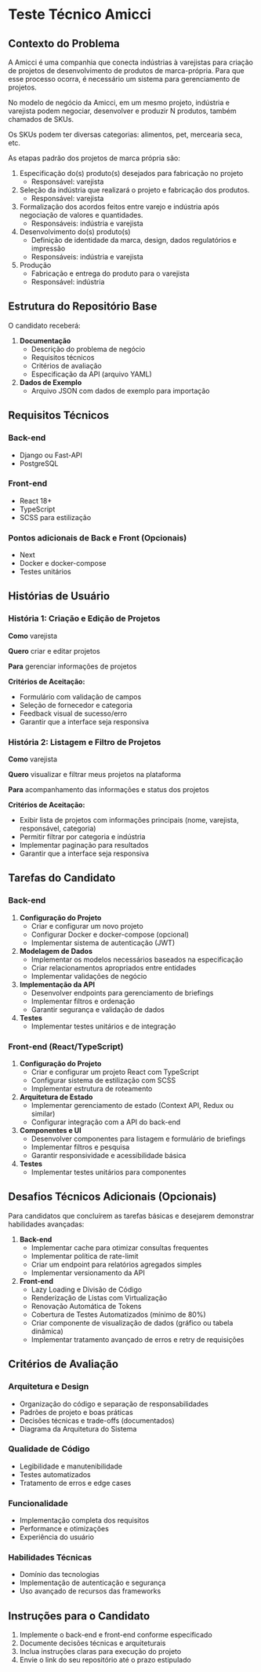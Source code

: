 # Teste Técnico Amicci

## Contexto do Problema

A Amicci é uma companhia que conecta indústrias à varejistas para criação de projetos de desenvolvimento de produtos de marca-própria. Para que esse processo ocorra, é necessário um sistema para gerenciamento de projetos. 

No modelo de negócio da Amicci, em um mesmo projeto, indústria e varejista podem negociar, desenvolver e produzir N produtos, também chamados de SKUs.

Os SKUs podem ter diversas categorias: alimentos, pet, mercearia seca, etc.

As etapas padrão dos projetos de marca própria são:
1. Especificação do(s) produto(s) desejados para fabricação no projeto
   - Responsável: varejista
2. Seleção da indústria que realizará o projeto e fabricação dos produtos.
   - Responsável: varejista
3. Formalização dos acordos feitos entre varejo e indústria após negociação de valores e quantidades.
   - Responsáveis: indústria e varejista
4. Desenvolvimento do(s) produto(s)
   - Definição de identidade da marca, design, dados regulatórios e impressão
   - Responsáveis: indústria e varejista
5. Produção
   - Fabricação e entrega do produto para o varejista
   - Responsável: indústria

## Estrutura do Repositório Base

O candidato receberá:

1. **Documentação**
    - Descrição do problema de negócio
    - Requisitos técnicos
    - Critérios de avaliação
    - Especificação da API (arquivo YAML)
2. **Dados de Exemplo**
    - Arquivo JSON com dados de exemplo para importação

## Requisitos Técnicos

### Back-end

- Django ou Fast-API
- PostgreSQL

### Front-end

- React 18+
- TypeScript
- SCSS para estilização

### Pontos adicionais de Back e Front (Opcionais)

- Next
- Docker e docker-compose
- Testes unitários

## Histórias de Usuário

### História 1: Criação e Edição de Projetos

**Como** varejista

**Quero** criar e editar projetos

**Para** gerenciar informações de projetos

**Critérios de Aceitação:**

- Formulário com validação de campos
- Seleção de fornecedor e categoria
- Feedback visual de sucesso/erro
- Garantir que a interface seja responsiva

### História 2: Listagem e Filtro de Projetos

**Como** varejista

**Quero** visualizar e filtrar meus projetos na plataforma

**Para** acompanhamento das informações e status dos projetos

**Critérios de Aceitação:**

- Exibir lista de projetos com informações principais (nome, varejista, responsável, categoria)
- Permitir filtrar por categoria e indústria
- Implementar paginação para resultados
- Garantir que a interface seja responsiva

## Tarefas do Candidato

### Back-end

1. **Configuração do Projeto**
    - Criar e configurar um novo projeto
    - Configurar Docker e docker-compose (opcional)
    - Implementar sistema de autenticação (JWT)
2. **Modelagem de Dados**
    - Implementar os modelos necessários baseados na especificação
    - Criar relacionamentos apropriados entre entidades
    - Implementar validações de negócio
3. **Implementação da API**
    - Desenvolver endpoints para gerenciamento de briefings
    - Implementar filtros e ordenação
    - Garantir segurança e validação de dados
4. **Testes**
    - Implementar testes unitários e de integração

### Front-end (React/TypeScript)

1. **Configuração do Projeto**
    - Criar e configurar um projeto React com TypeScript
    - Configurar sistema de estilização com SCSS
    - Implementar estrutura de roteamento
2. **Arquitetura de Estado**
    - Implementar gerenciamento de estado (Context API, Redux ou similar)
    - Configurar integração com a API do back-end
3. **Componentes e UI**
    - Desenvolver componentes para listagem e formulário de briefings
    - Implementar filtros e pesquisa
    - Garantir responsividade e acessibilidade básica
4. **Testes**
    - Implementar testes unitários para componentes

## Desafios Técnicos Adicionais (Opcionais)

Para candidatos que concluírem as tarefas básicas e desejarem demonstrar habilidades avançadas:

1. **Back-end**
    - Implementar cache para otimizar consultas frequentes
    - Implementar política de rate-limit
    - Criar um endpoint para relatórios agregados simples
    - Implementar versionamento da API
2. **Front-end**
    - Lazy Loading e Divisão de Código
    - Renderização de Listas com Virtualização
    - Renovação Automática de Tokens
    - Cobertura de Testes Automatizados (mínimo de 80%)
    - Criar componente de visualização de dados (gráfico ou tabela dinâmica)
    - Implementar tratamento avançado de erros e retry de requisições

## Critérios de Avaliação

### Arquitetura e Design

- Organização do código e separação de responsabilidades
- Padrões de projeto e boas práticas
- Decisões técnicas e trade-offs (documentados)
- Diagrama da Arquitetura do Sistema

### Qualidade de Código

- Legibilidade e manutenibilidade
- Testes automatizados
- Tratamento de erros e edge cases

### Funcionalidade

- Implementação completa dos requisitos
- Performance e otimizações
- Experiência do usuário

### Habilidades Técnicas

- Domínio das tecnologias
- Implementação de autenticação e segurança
- Uso avançado de recursos das frameworks

## Instruções para o Candidato

1. Implemente o back-end e front-end conforme especificado
2. Documente decisões técnicas e arquiteturais
3. Inclua instruções claras para execução do projeto
4. Envie o link do seu repositório até o prazo estipulado
